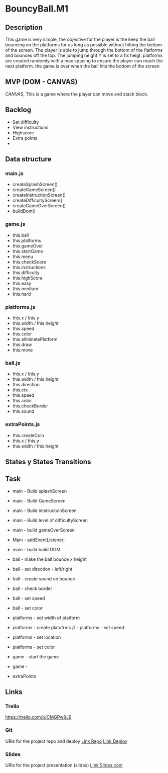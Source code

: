 # BouncyBall.M1


## Description

This game is very simple, the objective for the player is the keep the ball bouncing on the platforms for as long as possible without hitting the bottom of the screen. The player is able to jump through the bottom of the flatforms and bounces off the top. The jumping height Y is set to a fix heigt. platforms are created randomly with a max spacing to ensure the player can reach the next platform. the game is over when the ball hits the bottom of the screen


## MVP (DOM - CANVAS)
*CANVAS*, This is a game where the player can move and stack block.


## Backlog
- Set difficulty 
- View instructions 
- Highscore 
- Extra points
- 


## Data structure

### main.js
- createSplashScreen()
- createGameScreen()
- createInstructionScreen()
- createDifficultyScreen()
- createGameOverScreen()
- buildDom()


### game.js
- this.ball
- this.platforms
- this.gameOver
- this.startGame
- this.menu
- this.checkScore
- this.instructions
- this.difficulty
- this.highScore
- this.easy
- this.medium
- this.hard

### platforms.js
- this.x / this.y
- this.width / this.height
- this.speed
- this.color
- this.eliminatePlatform
- this.draw
- this.move

### ball.js
- this.x / this.y
- this.width / this.height
- this.direction
- this.ctx
- this.speed
- this.color
- this.checkBorder
- this.sound

### extraPoints.js
- this.createCoin
- this.x / this.y
- this.width / this.height

## States y States Transitions


## Task
- main - Build splashScreen
- main - Build GameScreen
- main - Build intstructoinScreen
- main - Build level of difficultyScreen
- main - build gameOverScreen
- Main - addEventListener;
- main - build build DOM

- ball - make the ball bounce x height
- ball - set direction - left/right
- ball - create sound on bounce 
- ball - check border 
- ball - set speed
- ball - set color

- platforms - set width of platform
- platforms - create platofrms 
// - platforms - set speed
- platforms - set location
- platforms - set color 

- game - start the game 
- game - 

- extraPoints

## Links


### Trello
https://trello.com/b/CMGPw8J9

### Git
URls for the project repo and deploy
[Link Repo](https://github.com/chloeleteinturier/Tetris)
[Link Deploy](https://chloeleteinturier.github.io/Square-Tetris/)


### Slides
URls for the project presentation (slides)
[Link Slides.com](https://docs.google.com/presentation/d/12aWbkPZlli7qyOwh-r7aFmeflMeICDQl4ZWgLbv21e8/edit?usp=sharing)
